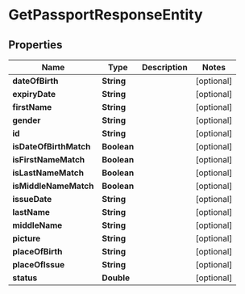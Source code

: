 

# GetPassportResponseEntity


## Properties

| Name | Type | Description | Notes |
|------------ | ------------- | ------------- | -------------|
|**dateOfBirth** | **String** |  |  [optional] |
|**expiryDate** | **String** |  |  [optional] |
|**firstName** | **String** |  |  [optional] |
|**gender** | **String** |  |  [optional] |
|**id** | **String** |  |  [optional] |
|**isDateOfBirthMatch** | **Boolean** |  |  [optional] |
|**isFirstNameMatch** | **Boolean** |  |  [optional] |
|**isLastNameMatch** | **Boolean** |  |  [optional] |
|**isMiddleNameMatch** | **Boolean** |  |  [optional] |
|**issueDate** | **String** |  |  [optional] |
|**lastName** | **String** |  |  [optional] |
|**middleName** | **String** |  |  [optional] |
|**picture** | **String** |  |  [optional] |
|**placeOfBirth** | **String** |  |  [optional] |
|**placeOfIssue** | **String** |  |  [optional] |
|**status** | **Double** |  |  [optional] |



